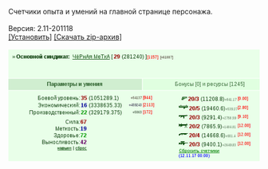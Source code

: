 Счетчики опыта и умений на главной странице персонажа.
<br>
<br>
Версия: 2.11-201118
<br>
[[Установить]](https://raw.githubusercontent.com/MyRequiem/comfortablePlayingInGW/master/separatedScripts/SkillCounters/skillCounters.user.js) [[Скачать zip-архив]](https://raw.githubusercontent.com/MyRequiem/comfortablePlayingInGW/master/separatedScripts/SkillCounters/skillCounters.user.js.zip)
<br>
<br>
![SkillCounters](https://raw.githubusercontent.com/MyRequiem/comfortablePlayingInGW/master/imgs/SkillCounters/screen.png)
<br>
